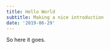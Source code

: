 ```yaml
---
title: Hello World
subtitle: Making a nice introduction
date: '2019-06-29'
---
```


So here it goes.
